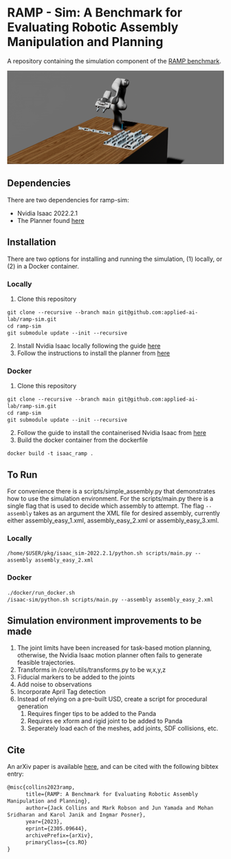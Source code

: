 # RAMP - Sim: A Benchmark for Evaluating Robotic Assembly Manipulation and Planning
A repository containing the simulation component of the [RAMP benchmark](https://sites.google.com/oxfordrobotics.institute/ramp).

![Teaser figure](./media/simulation.png)

## Dependencies

There are two dependencies for ramp-sim:
- Nvidia Isaac 2022.2.1
- The Planner found [here](https://github.com/applied-ai-lab/planner)

## Installation

There are two options for installing and running the simulation, (1) locally, or (2) in a Docker container.

### Locally 

1. Clone this repository
```
git clone --recursive --branch main git@github.com:applied-ai-lab/ramp-sim.git
cd ramp-sim
git submodule update --init --recursive
```
2. Install Nvidia Isaac locally following the guide [here](https://docs.omniverse.nvidia.com/app_isaacsim/app_isaacsim/install_workstation.html)
3. Follow the instructions to install the planner from [here](https://github.com/applied-ai-lab/planner)

### Docker 

1. Clone this repository
```
git clone --recursive --branch main git@github.com:applied-ai-lab/ramp-sim.git
cd ramp-sim
git submodule update --init --recursive
```
2. Follow the guide to install the containerised Nvidia Isaac from [here](https://docs.omniverse.nvidia.com/app_isaacsim/app_isaacsim/install_container.html)
3. Build the docker container from the dockerfile 
```
docker build -t isaac_ramp .
```

## To Run

For convenience there is a scripts/simple_assembly.py that demonstrates how to use the simulation environment. For the scripts/main.py there is a single flag that is used to decide which assembly to attempt. The flag ```--assembly``` takes as an argument the XML file for desired assembly, currently either assembly_easy_1.xml, assembly_easy_2.xml or assembly_easy_3.xml.

### Locally

```
/home/$USER/pkg/isaac_sim-2022.2.1/python.sh scripts/main.py --assembly assembly_easy_2.xml
```

### Docker

```
./docker/run_docker.sh
/isaac-sim/python.sh scripts/main.py --assembly assembly_easy_2.xml
```




## Simulation environment improvements to be made

1. The joint limits have been increased for task-based motion planning, otherwise, the Nvidia Isaac motion planner often fails to generate feasible trajectories. 
2. Transforms in /core/utils/transforms.py to be w,x,y,z
3. Fiducial markers to be added to the joints
4. Add noise to observations
5. Incorporate April Tag detection
6. Instead of relying on a pre-built USD, create a script for procedural generation
   1. Requires finger tips to be added to the Panda
   2. Requires ee xform and rigid joint to be added to Panda
   3. Seperately load each of the meshes, add joints, SDF collisions, etc.


## Cite

An arXiv paper is available [here](https://arxiv.org/abs/2305.09644), and can be cited with the following bibtex entry:

```
@misc{collins2023ramp,
      title={RAMP: A Benchmark for Evaluating Robotic Assembly Manipulation and Planning}, 
      author={Jack Collins and Mark Robson and Jun Yamada and Mohan Sridharan and Karol Janik and Ingmar Posner},
      year={2023},
      eprint={2305.09644},
      archivePrefix={arXiv},
      primaryClass={cs.RO}
}
```

